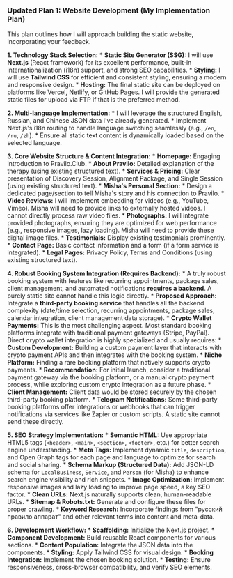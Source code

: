 ### **Updated Plan 1: Website Development (My Implementation Plan)**

This plan outlines how I will approach building the static website, incorporating your feedback.

**1. Technology Stack Selection:**
    *   **Static Site Generator (SSG):** I will use **Next.js** (React framework) for its excellent performance, built-in internationalization (i18n) support, and strong SEO capabilities.
    *   **Styling:** I will use **Tailwind CSS** for efficient and consistent styling, ensuring a modern and responsive design.
    *   **Hosting:** The final static site can be deployed on platforms like Vercel, Netlify, or GitHub Pages. I will provide the generated static files for upload via FTP if that is the preferred method.

**2. Multi-language Implementation:**
    *   I will leverage the structured English, Russian, and Chinese JSON data I've already generated.
    *   Implement Next.js's i18n routing to handle language switching seamlessly (e.g., `/en`, `/ru`, `/zh`).
    *   Ensure all static text content is dynamically loaded based on the selected language.

**3. Core Website Structure & Content Integration:**
    *   **Homepage:** Engaging introduction to Pravilo.Club.
    *   **About Pravilo:** Detailed explanation of the therapy (using existing structured text).
    *   **Services & Pricing:** Clear presentation of Discovery Session, Alignment Package, and Single Session (using existing structured text).
    *   **Misha's Personal Section:**
        *   Design a dedicated page/section to tell Misha's story and his connection to Pravilo.
        *   **Video Reviews:** I will implement embedding for videos (e.g., YouTube, Vimeo). Misha will need to provide links to externally hosted videos. I cannot directly process raw video files.
        *   **Photographs:** I will integrate provided photographs, ensuring they are optimized for web performance (e.g., responsive images, lazy loading). Misha will need to provide these digital image files.
    *   **Testimonials:** Display existing testimonials prominently.
    *   **Contact Page:** Basic contact information and a form (if a form service is integrated).
    *   **Legal Pages:** Privacy Policy, Terms and Conditions (using existing structured text).

**4. Robust Booking System Integration (Requires Backend):**
    *   A truly robust booking system with features like recurring appointments, package sales, client management, and automated notifications **requires a backend**. A purely static site cannot handle this logic directly.
    *   **Proposed Approach:** Integrate a **third-party booking service** that handles all the backend complexity (date/time selection, recurring appointments, package sales, calendar integration, client management data storage).
    *   **Crypto Wallet Payments:** This is the most challenging aspect. Most standard booking platforms integrate with traditional payment gateways (Stripe, PayPal). Direct crypto wallet integration is highly specialized and usually requires:
        *   **Custom Development:** Building a custom payment layer that interacts with crypto payment APIs and then integrates with the booking system.
        *   **Niche Platform:** Finding a rare booking platform that natively supports crypto payments.
        *   **Recommendation:** For initial launch, consider a traditional payment gateway via the booking platform, or a manual crypto payment process, while exploring custom crypto integration as a future phase.
    *   **Client Management:** Client data would be stored securely by the chosen third-party booking platform.
    *   **Telegram Notifications:** Some third-party booking platforms offer integrations or webhooks that can trigger notifications via services like Zapier or custom scripts. A static site cannot send these directly.

**5. SEO Strategy Implementation:**
    *   **Semantic HTML:** Use appropriate HTML5 tags (`<header>`, `<main>`, `<section>`, `<footer>`, etc.) for better search engine understanding.
    *   **Meta Tags:** Implement dynamic `title`, `description`, and Open Graph tags for each page and language to optimize for search and social sharing.
    *   **Schema Markup (Structured Data):** Add JSON-LD schema for `LocalBusiness`, `Service`, and `Person` (for Misha) to enhance search engine visibility and rich snippets.
    *   **Image Optimization:** Implement responsive images and lazy loading to improve page speed, a key SEO factor.
    *   **Clean URLs:** Next.js naturally supports clean, human-readable URLs.
    *   **Sitemap & Robots.txt:** Generate and configure these files for proper crawling.
    *   **Keyword Research:** Incorporate findings from "русский правило аппарат" and other relevant terms into content and meta-data.

**6. Development Workflow:**
    *   **Scaffolding:** Initialize the Next.js project.
    *   **Component Development:** Build reusable React components for various sections.
    *   **Content Population:** Integrate the JSON data into the components.
    *   **Styling:** Apply Tailwind CSS for visual design.
    *   **Booking Integration:** Implement the chosen booking solution.
    *   **Testing:** Ensure responsiveness, cross-browser compatibility, and verify SEO elements.
